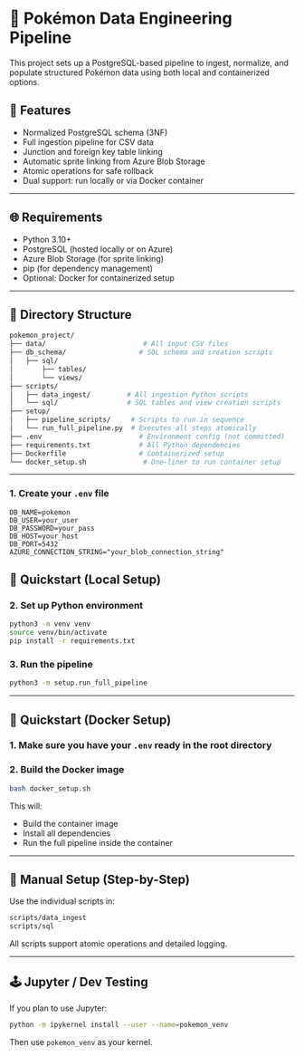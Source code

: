 # 🌟 Pokémon Data Engineering Pipeline

This project sets up a PostgreSQL-based pipeline to ingest, normalize, and populate structured Pokémon data using both local and containerized options.

## 🔧 Features

- Normalized PostgreSQL schema (3NF)
- Full ingestion pipeline for CSV data
- Junction and foreign key table linking
- Automatic sprite linking from Azure Blob Storage
- Atomic operations for safe rollback
- Dual support: run locally or via Docker container

---

## 🌐 Requirements

- Python 3.10+
- PostgreSQL (hosted locally or on Azure)
- Azure Blob Storage (for sprite linking)
- pip (for dependency management)
- Optional: Docker for containerized setup

---

## 📂 Directory Structure

```bash
pokemon_project/
├── data/                        # All input CSV files
├── db_schema/                  # SQL schema and creation scripts
│   ├── sql/
│       ├── tables/
│       └── views/
├── scripts/
│   ├── data_ingest/         # All ingestion Python scripts
│   └── sql/                 # SQL tables and view creation scripts
├── setup/
│   ├── pipeline_scripts/     # Scripts to run in sequence
│   └── run_full_pipeline.py  # Executes all steps atomically
├── .env                        # Environment config (not committed)
├── requirements.txt            # All Python dependencies
├── Dockerfile                  # Containerized setup
└── docker_setup.sh              # One-liner to run container setup
```

---

### 1. Create your `.env` file

```dotenv
DB_NAME=pokemon
DB_USER=your_user
DB_PASSWORD=your_pass
DB_HOST=your_host
DB_PORT=5432
AZURE_CONNECTION_STRING="your_blob_connection_string"
```

## 🚀 Quickstart (Local Setup)

### 2. Set up Python environment

```bash
python3 -m venv venv
source venv/bin/activate
pip install -r requirements.txt
```

### 3. Run the pipeline

```bash
python3 -m setup.run_full_pipeline
```

---

## 🧱 Quickstart (Docker Setup)

### 1. Make sure you have your `.env` ready in the root directory

### 2. Build the Docker image

```bash
bash docker_setup.sh
```

This will:

- Build the container image
- Install all dependencies
- Run the full pipeline inside the container

---

## 🚪 Manual Setup (Step-by-Step)

Use the individual scripts in:

```bash
scripts/data_ingest
scripts/sql
```

All scripts support atomic operations and detailed logging.

---

## 🕹️ Jupyter / Dev Testing

If you plan to use Jupyter:

```bash
python -m ipykernel install --user --name=pokemon_venv
```

Then use `pokemon_venv` as your kernel.
